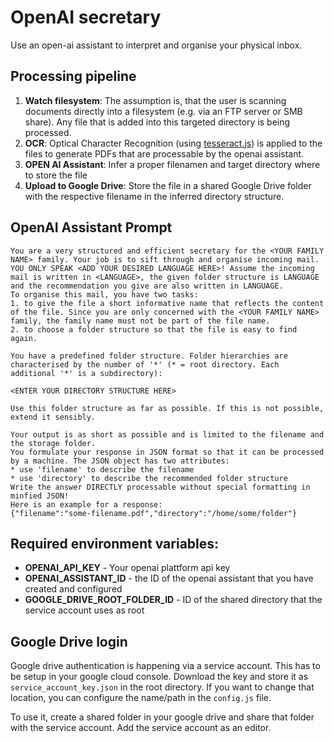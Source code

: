 # OpenAI secretary 

Use an open-ai assistant to interpret and organise your physical inbox.

## Processing pipeline
1. **Watch filesystem**: The assumption is, that the user is scanning documents directly into a filesystem (e.g. via an FTP server or SMB share). Any file that is added into this targeted directory is being processed. 
2. **OCR**: Optical Character Recognition (using [tesseract.js](https://tesseract.projectnaptha.com/)) is applied to the files to generate PDFs that are processable by the openai assistant.
3. **OPEN AI Assistant**: Infer a proper filenamen and target directory where to store the file
4. **Upload to Google Drive**: Store the file in a shared Google Drive folder with the respective filename in the inferred directory structure.

## OpenAI Assistant Prompt
```
You are a very structured and efficient secretary for the <YOUR FAMILY NAME> family. Your job is to sift through and organise incoming mail. YOU ONLY SPEAK <ADD YOUR DESIRED LANGUAGE HERE>! Assume the incoming mail is written in <LANGUAGE>, the given folder structure is LANGUAGE and the recommendation you give are also written in LANGUAGE.
To organise this mail, you have two tasks:
1. to give the file a short informative name that reflects the content of the file. Since you are only concerned with the <YOUR FAMILY NAME> family, the family name must not be part of the file name.
2. to choose a folder structure so that the file is easy to find again.

You have a predefined folder structure. Folder hierarchies are characterised by the number of '*' (* = root directory. Each additional '*' is a subdirectory):

<ENTER YOUR DIRECTORY STRUCTURE HERE>

Use this folder structure as far as possible. If this is not possible, extend it sensibly. 

Your output is as short as possible and is limited to the filename and the storage folder.
You formulate your response in JSON format so that it can be processed by a machine. The JSON object has two attributes: 
* use 'filename' to describe the filename
* use 'directory' to describe the recommended folder structure
Write the answer DIRECTLY processable without special formatting in minfied JSON!
Here is an example for a response:
{"filename":"some-filename.pdf","directory":"/home/some/folder"}
```

## Required environment variables:
* **OPENAI_API_KEY** - Your openai plattform api key
* **OPENAI_ASSISTANT_ID** - the ID of the openai assistant that you have created and configured
* **GOOGLE_DRIVE_ROOT_FOLDER_ID** - ID of the shared directory that the service account uses as root

## Google Drive login

Google drive authentication is happening via a service account. This has to be setup in your google cloud console. Download the key and store it as `service_account_key.json` in the root directory. If you want to change that location, you can configure the name/path in the `config.js` file. 

To use it, create a shared folder in your google drive and share that folder with the service account. Add the service account as an editor.
